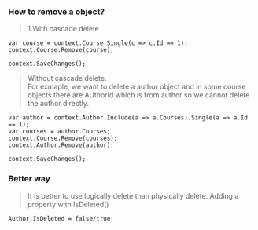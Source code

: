 ### How to remove a object?
>1.With cascade delete
```
var course = context.Course.Single(c => c.Id == 1);
context.Course.Remove(course);

context.SaveChanges();
```

>Without cascade delete.   
>For exmaple, we want to delete a author object and in some course objects there are AUthorId which is from author so we cannot delete the author directly.
```
var author = context.Author.Include(a => a.Courses).Single(a => a.Id == 1);
var courses = author.Courses;
context.Course.Remove(courses);
context.Author.Remove(author);

context.SaveChanges();
```

### Better way
>It is better to use logically delete than physically delete.
>Adding a property with IsDeleted()
```
Author.IsDeleted = false/true;
```
